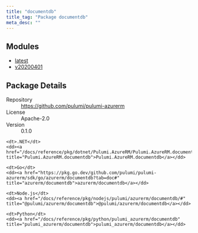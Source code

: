 ```yaml
---
title: "documentdb"
title_tag: "Package documentdb"
meta_desc: ""
---
```


<!-- WARNING: this file was generated by Pulumi Docs Generator. -->
<!-- Do not edit by hand unless you're certain you know what you are doing! -->



<h2 id="modules">Modules</h2>
<ul class="api">
    <li><a href="latest/" title="latest"><span class="symbol module"></span>latest</a></li>
    <li><a href="v20200401/" title="v20200401"><span class="symbol module"></span>v20200401</a></li>
</ul>

<h2 id="package-details">Package Details</h2>
<dl class="package-details">
	<dt>Repository</dt>
	<dd><a href="https://github.com/pulumi/pulumi-azurerm">https://github.com/pulumi/pulumi-azurerm</a></dd>
	<dt>License</dt>
	<dd>Apache-2.0</dd>
	<dt>Version</dt>
	<dd>0.1.0</dd>
</dl>



<dl class="tabular">

    <dt>.NET</dt>
    <dd><a href="/docs/reference/pkg/dotnet/Pulumi.AzureRM/Pulumi.AzureRM.documentdb.html" title="Pulumi.AzureRM.documentdb">Pulumi.AzureRM.documentdb</a></dd>

    <dt>Go</dt>
    <dd><a href="https://pkg.go.dev/github.com/pulumi/pulumi-azurerm/sdk/go/azurerm/documentdb?tab=doc#" title="azurerm/documentdb">azurerm/documentdb</a></dd>

    <dt>Node.js</dt>
    <dd><a href="/docs/reference/pkg/nodejs/pulumi/azurerm/documentdb/#" title="@pulumi/azurerm/documentdb">@pulumi/azurerm/documentdb</a></dd>

    <dt>Python</dt>
    <dd><a href="/docs/reference/pkg/python/pulumi_azurerm/documentdb" title="pulumi_azurerm/documentdb">pulumi_azurerm/documentdb</a></dd>

</dl>

